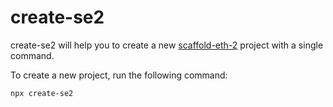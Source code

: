 # create-se2

create-se2 will help you to create a new [scaffold-eth-2](https://github.com/scaffold-eth/scaffold-eth-2) project with a single command.

To create a new project, run the following command:

```bash
npx create-se2
```
